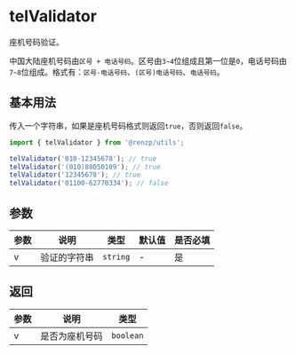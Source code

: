 # telValidator

座机号码验证。

中国大陆座机号码由`区号 + 电话号码`。区号由`3~4`位组成且第一位是`0`，电话号码由`7~8`位组成。格式有：`区号-电话号码`、`(区号)电话号码`、`电话号码`。


## 基本用法

传入一个字符串，如果是座机号码格式则返回`true`，否则返回`false`。

```ts
import { telValidator } from '@renzp/utils';

telValidator('010-12345678'); // true
telValidator('(010)88050109'); // true
telValidator('12345678'); // true
telValidator('01100-62770334'); // false
```

## 参数

| 参数 | 说明         | 类型     | 默认值 | 是否必填 |
| ---- | ------------ | -------- | ------ | -------- |
| v    | 验证的字符串 | `string` | -      | 是       |


## 返回

| 参数 | 说明           | 类型      |
| ---- | -------------- | --------- |
| v    | 是否为座机号码 | `boolean` |
